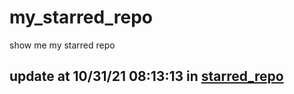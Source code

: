 # my_starred_repo
show me my starred repo

update at 10/31/21 08:13:13 in [starred_repo](./index.html)
---

